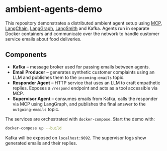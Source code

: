 # ambient-agents-demo

This repository demonstrates a distributed ambient agent setup using
[MCP](https://github.com/crewai/mcp), [LangChain](https://python.langchain.com/),
[LangGraph](https://github.com/langchain-ai/langgraph),
[LangSmith](https://github.com/langchain-ai/langsmith) and Kafka. Agents run in
separate Docker containers and communicate over the network to handle customer
service emails about food deliveries.

## Components

- **Kafka** – message broker used for passing emails between agents.
- **Email Producer** – generates synthetic customer complaints using an LLM and
  publishes them to the `incoming-emails` topic.
- **Responder Agent** – HTTP service that uses an LLM to craft empathetic
  replies. Exposes a `/respond` endpoint and acts as a tool accessible via MCP.
- **Supervisor Agent** – consumes emails from Kafka, calls the responder via MCP
  using LangGraph, and publishes the final answer to the `outgoing-emails`
  topic.

The services are orchestrated with `docker-compose`. Start the demo with:

```bash
docker-compose up --build
```

Kafka will be exposed on `localhost:9092`. The supervisor logs show generated
emails and their replies.
